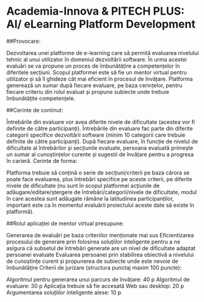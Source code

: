 # Academia-Innova & PITECH PLUS: AI/ eLearning Platform Development
##Provocare:

Dezvoltarea unei platforme de e-learning care să permită evaluarea nivelului tehnic al unui utilizator în domeniul dezvoltării software. În urma acestei evaluări se va propune un proces de îmbunătățire a competențelor în diferitele secțiuni. Scopul platformei este să fie un mentor virtual pentru utilizator și să îl ghideze cât mai eficient în procesul de învățare. Platforma generează un sumar după fiecare evaluare, pe baza cerințelor, pentru fiecare criteriu din rolul evaluat și propune subiecte unde trebuie îmbunătățite competențele.

##Cerinte de continut:

Întrebările din evaluare vor avea diferite nivele de dificultate (acestea vor fi definite de către participanți).
Întrebările din evaluare fac parte din diferite categorii specifice dezvoltării software (minim 10 categorii care trebuie definite de către participanți).
După fiecare evaluare, în funcție de nivelul de dificultate al întrebărilor și secțiunile evaluate, persoana evaluată primește un sumar al cunoștințelor curente și sugestii de învățare pentru a progresa în carieră.
Cerinte de forma:

Platforma trebuie să conțină o serie de secțiuni/criterii pe baza cărora se poate face evaluarea, plus întrebări specifice pe aceste criterii, pe diferite nivele de dificultate (nu sunt în scopul platformei acțiunile de adăugare/editare/ștergere de întrebări/categorii/nivele de dificultate, modul în care acestea sunt adăugate rămâne la latitudinea participanților, important este ca în momentul evaluării proiectului aceste date să existe în platformă).

##Rolul aplicației de mentor virtual presupune:

Generarea de evaluări pe baza criteriilor menționate mai sus
Eficientizarea procesului de generare prin folosirea soluțiilor inteligente pentru a ne asigura că subsetul de întrebări generate are un nivel de dificultate adaptat persoanei evaluate
Evaluarea persoanei prin stabilirea obiectivă a nivelului de cunoștințe curent și propunerea de subiecte unde este nevoie de îmbunătățire
Criterii de jurizare (structura punctaj maxim 100 puncte):

Algoritmul pentru generarea unui parcurs de învățare: 40 p
Algoritmul de evaluare: 30 p
Aplicația trebuie să fie accesată Web sau desktop: 20 p
Argumentarea soluțiilor inteligente alese: 10 p ​
